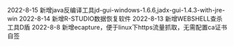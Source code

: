 2022-8-15 新增java反编译工具jd-gui-windows-1.6.6,jadx-gui-1.4.3-with-jre-win
2022-8-14 新增R-STUDIO数据恢复软件
2022-8-13 新增WEBSHELL查杀工具D盾
2022-8-8 新增ecapture，便于linux下https流量抓取，无需配置ca证书自签
